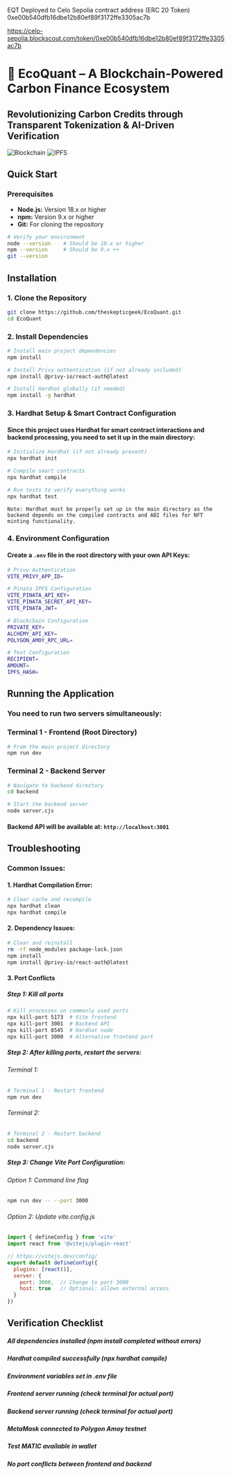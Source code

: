 EQT Deployed to Celo Sepolia contract address (ERC 20 Token) 0xe00b540dfb16dbe12b80ef89f3172ffe3305ac7b

https://celo-sepolia.blockscout.com/token/0xe00b540dfb16dbe12b80ef89f3172ffe3305ac7b


# 🌱 EcoQuant – A Blockchain-Powered Carbon Finance Ecosystem
## Revolutionizing Carbon Credits through Transparent Tokenization & AI-Driven Verification

![Blockchain](https://img.shields.io/badge/Blockchain-Polygon-blue)
![IPFS](https://img.shields.io/badge/IPFS-Storage-orange)

## Quick Start

### Prerequisites

- **Node.js:** Version 18.x or higher
- **npm:** Version 9.x or higher  
- **Git:** For cloning the repository

```bash
# Verify your environment
node --version    # Should be 18.x or higher
npm --version     # Should be 9.x ++
git --version
```

## Installation

### 1. Clone the Repository

```bash
git clone https://github.com/theskepticgeek/EcoQuant.git
cd EcoQuant
```
### 2. Install Dependencies
```bash
# Install main project dependencies
npm install

# Install Privy authentication (if not already included)
npm install @privy-io/react-auth@latest

# Install Hardhat globally (if needed)
npm install -g hardhat
```
### 3. Hardhat Setup & Smart Contract Configuration

#### Since this project uses Hardhat for smart contract interactions and backend processing, you need to set it up in the main directory:
```bash
# Initialize Hardhat (if not already present)
npx hardhat init

# Compile smart contracts
npx hardhat compile

# Run tests to verify everything works
npx hardhat test

```

    Note: Hardhat must be properly set up in the main directory as the backend depends on the compiled contracts and ABI files for NFT minting functionality.
### 4. Environment Configuration
#### Create a ```.env``` file in the root directory with your own API Keys:
```bash
# Privy Authentication
VITE_PRIVY_APP_ID=

# Pinata IPFS Configuration
VITE_PINATA_API_KEY=
VITE_PINATA_SECRET_API_KEY=
VITE_PINATA_JWT=

# Blockchain Configuration
PRIVATE_KEY=
ALCHEMY_API_KEY=
POLYGON_AMOY_RPC_URL=

# Test Configuration
RECIPIENT=
AMOUNT=
IPFS_HASH=
```

## Running the Application
### You need to run two servers simultaneously:
### Terminal 1 - Frontend (Root Directory)
```bash
# From the main project directory
npm run dev
```
### Terminal 2 - Backend Server
```bash
# Navigate to backend directory
cd backend

# Start the backend server
node server.cjs
```
#### Backend API will be available at: ```http://localhost:3001```

## Troubleshooting
### Common Issues:
#### 1. Hardhat Compilation Error:
```bash
# Clear cache and recompile
npx hardhat clean
npx hardhat compile
```
#### 2. Dependency Issues:
```bash
# Clear and reinstall
rm -rf node_modules package-lock.json
npm install
npm install @privy-io/react-auth@latest
```
#### 3. Port Conflicts
##### Step 1: Kill all ports
```bash
# Kill processes on commonly used ports
npx kill-port 5173  # Vite frontend
npx kill-port 3001  # Backend API
npx kill-port 8545  # Hardhat node
npx kill-port 3000  # Alternative frontend port
```
##### Step 2: After killing ports, restart the servers:
###### Terminal 1:
```bash
# Terminal 1 - Restart frontend
npm run dev
```
###### Terminal 2:
```bash
# Terminal 2 - Restart backend
cd backend
node server.cjs
```
##### Step 3: Change Vite Port Configuration:
###### Option 1: Command line flag
```bash
npm run dev -- --port 3000
```
###### Option 2: Update vite.config.js
```javascript
import { defineConfig } from 'vite'
import react from '@vitejs/plugin-react'

// https://vitejs.dev/config/
export default defineConfig({
  plugins: [react()],
  server: {
    port: 3000,  // Change to port 3000
    host: true   // Optional: allows external access
  }
})
```

## Verification Checklist
##### All dependencies installed (npm install completed without errors)

##### Hardhat compiled successfully (npx hardhat compile)

##### Environment variables set in .env file

##### Frontend server running (check terminal for actual port)

##### Backend server running (check terminal for actual port)

##### MetaMask connected to Polygon Amoy testnet

##### Test MATIC available in wallet

##### No port conflicts between frontend and backend

